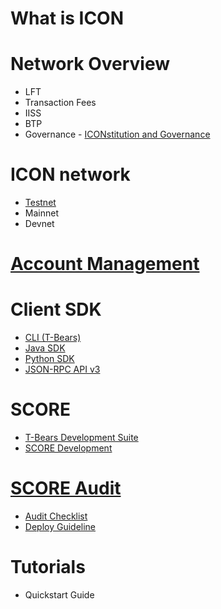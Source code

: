 # What is ICON

# Network Overview
  - LFT
  - Transaction Fees
  - IISS
  - BTP
  - Governance - [ICONstitution and Governance](https://icon.foundation/resources/file/ICON_Yellowpaper_ICONstitution_and_Governance_EN_V1.0.pdf) 

# ICON network
  - [Testnet](https://icon-project.github.io/docs/icon_testnet.html)
  - Mainnet
  - Devnet

# [Account Management](https://icon-project.github.io/docs/wallet.html)

# Client SDK
  - [CLI (T-Bears)](https://icon-project.github.io/docs/tbears_cli.html)
  - [Java SDK](https://github.com/icon-project/icon-sdk-java/blob/master/quickstart/README.md)
  - [Python SDK](https://github.com/icon-project/icon-sdk-python/blob/master/README.md)
  - [JSON-RPC API v3](https://github.com/icon-project/icon-rpc-server/blob/master/docs/icon-json-rpc-v3.md)

# SCORE
  - [T-Bears Development Suite](https://github.com/icon-project/t-bears/blob/master/README.md)
  - [SCORE Development](https://github.com/icon-project/icon-service/blob/master/docs/dapp_guide.md)

# [SCORE Audit](https://icon-project.github.io/docs/score_audit.html)
  - [Audit Checklist](https://icon-project.github.io/docs/audit_checklist.html)
  - [Deploy Guideline](https://icon-project.github.io/docs/score_deploy_guide.html)

# Tutorials
  - Quickstart Guide
